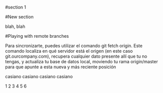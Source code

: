 #section 1

#New section

blah, blah

#Playing with remote branches

Para sincronizarte, puedes utilizar el comando git fetch origin. Este comando localiza en qué servidor está el origen (en este caso git.ourcompany.com), recupera cualquier dato presente allí que tu no tengas, y actualiza tu base de datos local, moviendo tu rama origin/master para que apunte a esta nueva y más reciente posición

casiano
casiano
casiano
casiano

1
2
3
4
5
6
